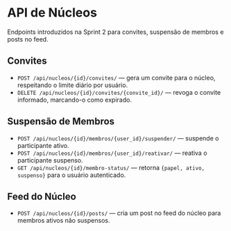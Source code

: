 # API de Núcleos

Endpoints introduzidos na Sprint 2 para convites, suspensão de membros e posts no feed.

## Convites
- `POST /api/nucleos/{id}/convites/` — gera um convite para o núcleo, respeitando o limite diário por usuário.
- `DELETE /api/nucleos/{id}/convites/{convite_id}/` — revoga o convite informado, marcando-o como expirado.

## Suspensão de Membros
- `POST /api/nucleos/{id}/membros/{user_id}/suspender/` — suspende o participante ativo.
- `POST /api/nucleos/{id}/membros/{user_id}/reativar/` — reativa o participante suspenso.
- `GET /api/nucleos/{id}/membro-status/` — retorna `{papel, ativo, suspenso}` para o usuário autenticado.

## Feed do Núcleo
- `POST /api/nucleos/{id}/posts/` — cria um post no feed do núcleo para membros ativos não suspensos.
